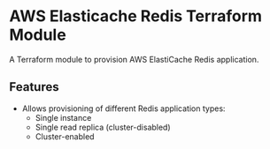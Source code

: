 # AWS Elasticache Redis Terraform Module

A Terraform module to provision AWS ElastiCache Redis application.

## Features

- Allows provisioning of different Redis application types:
    - Single instance
    - Single read replica (cluster-disabled)
    - Cluster-enabled
